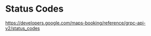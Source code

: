 Status Codes
============
https://developers.google.com/maps-booking/reference/grpc-api-v2/status_codes